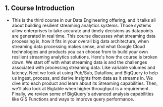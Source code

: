 ## 1. Course Introduction

* This is the third course in our Data Engineering offering, and it talks all about building resilient streaming analytics systems. Those systems allow enterprises to take accurate and timely decisions as datapoints are generated in real time. This course discusses what streaming data processing is, how it fits in your overall big data architecture, when streaming data processing makes sense, and what Google Cloud technologies and products you can choose from to build your own resilient streaming analytics solutions. Here's how the course is broken down. We start off with what streaming data is and the challenges associated with processing streaming data. Like variable volumes and latency. Next we look at using Pub/Sub, Dataflow, and BigQuery to help us ingest, process, and derive insights from data as it streams in. We dive into each product and learn about its Streaming capabilities. Then, we'll also look at Bigtable when higher throughput is a requirement. Finally, we review some of BigQuery's advanced analysis capabilities like GIS Functions and ways to improve query performance.
	
